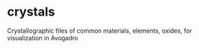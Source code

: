 # crystals
Crystallographic files of common materials, elements, oxides, for visualization in Avogadro
